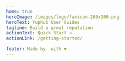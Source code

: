 ```yaml
---
home: true
heroImage: /images/logo/favicon-260x260.png
heroText: Yuphub User Guides
tagline: Build a great reputation
actionText: Quick Start →
actionLink: /getting-started/

footer: Made by  with ❤ 
---
```

